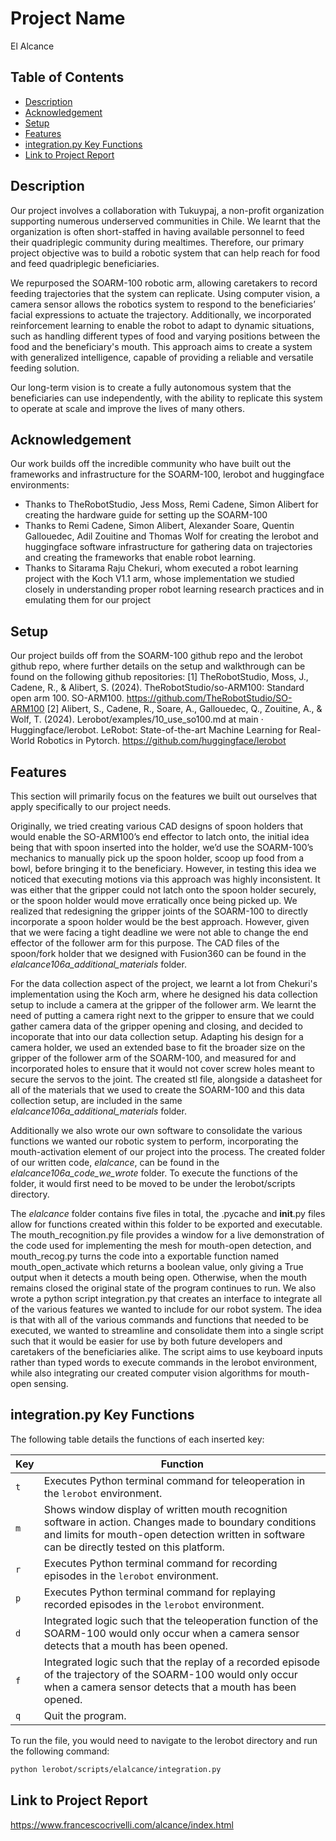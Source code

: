 # Project Name
El Alcance

## Table of Contents
- [Description](#description)
- [Acknowledgement](#acknowledgement)
- [Setup](#setup)
- [Features](#features)
- [integration.py Key Functions](#integrationpy-key-functions)
- [Link to Project Report](#link-to-project-report)

## Description
Our project involves a collaboration with Tukuypaj, a non-profit organization supporting numerous underserved communities in Chile. We learnt that the organization is often short-staffed in having available personnel to feed their quadriplegic community during mealtimes. Therefore, our primary project objective was to build a robotic system that can help reach for food and feed quadriplegic beneficiaries. 

We repurposed the SOARM-100 robotic arm, allowing caretakers to record feeding trajectories that the system can replicate. Using computer vision, a camera sensor allows the robotics system to respond to the beneficiaries’ facial expressions to actuate the trajectory. Additionally, we incorporated reinforcement learning to enable the robot to adapt to dynamic situations, such as handling different types of food and varying positions between the food and the beneficiary's mouth. This approach aims to create a system with generalized intelligence, capable of providing a reliable and versatile feeding solution. 

Our long-term vision is to create a fully autonomous system that the beneficiaries can use independently, with the ability to replicate this system to operate at scale and improve the lives of many others. 

## Acknowledgement 
Our work builds off the incredible community who have built out the frameworks and infrastructure for the SOARM-100, lerobot and huggingface environments:
- Thanks to TheRobotStudio, Jess Moss, Remi Cadene, Simon Alibert for creating the hardware guide for setting up the SOARM-100
- Thanks to Remi Cadene, Simon Alibert, Alexander Soare, Quentin Gallouedec, Adil Zouitine and Thomas Wolf for creating the lerobot and huggingface software infrastructure for gathering data on trajectories and creating the frameworks that enable robot learning.
- Thanks to Sitarama Raju Chekuri, whom executed a robot learning project with the Koch V1.1 arm, whose implementation we studied closely in understanding proper robot learning research practices and in emulating them for our project 

## Setup 
Our project builds off from the SOARM-100 github repo and the lerobot github repo, where further details on the setup and walkthrough can be found on the following github repositories:
[1] TheRobotStudio, Moss, J., Cadene, R., & Alibert, S. (2024). TheRobotStudio/so-ARM100: Standard open arm 100. SO-ARM100. https://github.com/TheRobotStudio/SO-ARM100
[2] Alibert, S., Cadene, R., Soare, A., Gallouedec, Q., Zouitine, A., & Wolf, T. (2024). Lerobot/examples/10_use_so100.md at main · Huggingface/lerobot. LeRobot: State-of-the-art Machine Learning for Real-World Robotics in Pytorch. https://github.com/huggingface/lerobot

## Features
This section will primarily focus on the features we built out ourselves that apply specifically to our project needs. 

Originally, we tried creating various CAD designs of spoon holders that would enable the SO-ARM100’s end effector to latch onto, the initial idea being that with spoon inserted into the holder, we’d use the SOARM-100’s mechanics to manually pick up the spoon holder, scoop up food from a bowl, before bringing it to the beneficiary. However, in testing this idea we noticed that executing motions via this approach was highly inconsistent. It was either that the gripper could not latch onto the spoon holder securely, or the spoon holder would move erratically once being picked up. We realized that redesigning the gripper joints of the SOARM-100 to directly incorporate a spoon holder would be the best approach. However, given that we were facing a tight deadline we were not able to change the end effector of the follower arm for this purpose. The CAD files of the spoon/fork holder that we designed with Fusion360 can be found in the *elalcance106a_additional_materials* folder.

For the data collection aspect of the project, we learnt a lot from Chekuri's implementation using the Koch arm, where he designed his data collection setup to include a camera at the gripper of the follower arm. We learnt the need of putting a camera right next to the gripper to ensure that we could gather camera data of the gripper opening and closing, and decided to incoporate that into our data collection setup. Adapting his design for a camera holder, we used an extended base to fit the broader size on the gripper of the follower arm of the SOARM-100, and measured for and incorporated holes to ensure that it would not cover screw holes meant to secure the servos to the joint. The created stl file, alongside a datasheet for all of the materials that we used to create the SOARM-100 and this data collection setup, are included in the same *elalcance106a_additional_materials* folder.

Additionally we also wrote our own software to consolidate the various functions we wanted our robotic system to perform, incorporating the mouth-activation element of our project into the process. The created folder of our written code, *elalcance*, can be found in the *elalcance106a_code_we_wrote* folder. To execute the functions of the folder, it would first need to be moved to be under the lerobot/scripts directory. 

The *elalcance* folder contains five files in total, the .pycache and __init__.py files allow for functions created within this folder to be exported and executable. The mouth_recognition.py file provides a window for a live demonstration of the code used for implementing the mesh for mouth-open detection, and mouth_recog.py turns the code into a exportable function named mouth_open_activate which returns a boolean value, only giving a True output when it detects a mouth being open. Otherwise, when the mouth remains closed the original state of the program continues to run.  We also wrote a python script integration.py that creates an interface to integrate all of the various features we wanted to include for our robot system. The idea is that with all of the various commands and functions that needed to be executed, we wanted to streamline and consolidate them into a single script such that it would be easier for use by both future developers and caretakers of the beneficiaries alike. The script aims to use keyboard inputs rather than typed words to execute commands in the lerobot environment, while also integrating our created computer vision algorithms for mouth-open sensing. 

## integration.py Key Functions
The following table details the functions of each inserted key:

| Key | Function |
|-----|----------|
| `t` | Executes Python terminal command for teleoperation in the `lerobot` environment. |
| `m` | Shows window display of written mouth recognition software in action. Changes made to boundary conditions and limits for mouth-open detection written in software can be directly tested on this platform. |
| `r` | Executes Python terminal command for recording episodes in the `lerobot` environment. |
| `p` | Executes Python terminal command for replaying recorded episodes in the `lerobot` environment. |
| `d` | Integrated logic such that the teleoperation function of the SOARM-100 would only occur when a camera sensor detects that a mouth has been opened. |
| `f` | Integrated logic such that the replay of a recorded episode of the trajectory of the SOARM-100 would only occur when a camera sensor detects that a mouth has been opened. |
| `q` | Quit the program. |

To run the file, you would need to navigate to the lerobot directory and run the following command:
```bash
python lerobot/scripts/elalcance/integration.py
```

## Link to Project Report
https://www.francescocrivelli.com/alcance/index.html